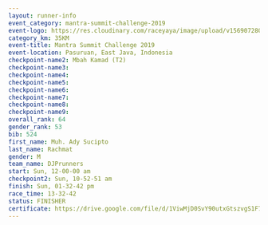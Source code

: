 ```yaml
---
layout: runner-info 
event_category: mantra-summit-challenge-2019 
event-logo: https://res.cloudinary.com/raceyaya/image/upload/v1569072809/logo/mantra-image_segrbx.jpg
category_km: 35KM 
event-title: Mantra Summit Challenge 2019 
event-location: Pasuruan, East Java, Indonesia 
checkpoint-name2: Mbah Kamad (T2) 
checkpoint-name3: 
checkpoint-name4: 
checkpoint-name5: 
checkpoint-name6: 
checkpoint-name7: 
checkpoint-name8: 
checkpoint-name9: 
overall_rank: 64
gender_rank: 53
bib: 524
first_name: Muh. Ady Sucipto
last_name: Rachmat
gender: M
team_name: DJPrunners
start: Sun, 12-00-00 am
checkpoint2: Sun, 10-52-51 am
finish: Sun, 01-32-42 pm
race_time: 13-32-42
status: FINISHER
certificate: https://drive.google.com/file/d/1ViwMjD0SvY90utxGtszvgS1F73a0sdxa/view?usp=sharing
---
```


